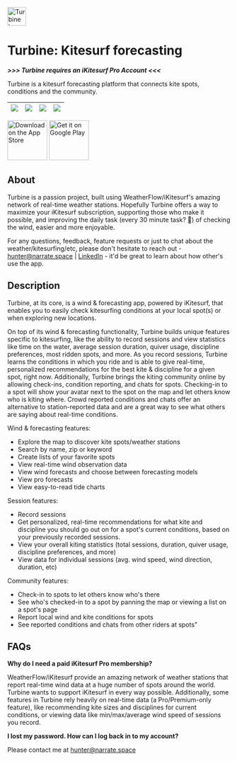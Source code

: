 <img src="https://github.com/narrate-co/turbine/blob/master/screenshots/logo.png" alt="Turbine logo" height="42"/></a> 

# Turbine: Kitesurf forecasting

***>>> Turbine requires an iKitesurf Pro Account <<<***

Turbine is a kitesurf forecasting platform that connects kite spots, conditions and the community.

![](screenshots/appstore_1.png)             |  ![](screenshots/appstore_2.png)             |  ![](screenshots/appstore_3.png)             |  ![](screenshots/appstore_4.png)
:-------------------------:|:-------------------------:|:-------------------------:|:-------------------------:

<a href="https://testflight.apple.com/join/f4AD35NN" target="_blank">
<img src="https://github.com/narrate-co/turbine/blob/master/screenshots/download_on_the_app_store.png" alt="Download on the App Store" height="90"/></a>

<a href="https://play.google.com/store/apps/details?id=space.narrate.tate" target="_blank">
<img src="https://github.com/narrate-co/turbine/blob/master/screenshots/get_it_on_google_play.png" alt="Get it on Google Play" height="90"/></a>

## About 

Turbine is a passion project, built using WeatherFlow/iKitesurf's amazing network of real-time weather stations. Hopefully Turbine offers a way to maximize your iKitesurf subscription, supporting those who make it possible, and improving the daily task (every 30 minute task? 😬) of checking the wind, easier and more enjoyable. 

For any questions, feedback, feature requests or just to chat about the weather/kitesurfing/etc, please don't hesitate to reach out - hunter@narrate.space | <a href="https://www.linkedin.com/in/hunter-stich-869426153/">LinkedIn</a> - it'd be great to learn about how other's use the app.

## Description

Turbine, at its core, is a wind & forecasting app, powered by iKitesurf, that enables you to easily check kitesurfing conditions at your local spot(s) or when exploring new locations. 

On top of its wind & forecasting functionality, Turbine builds unique features specific to kitesurfing, like the ability to record sessions and view statistics like time on the water, average session duration, quiver usage, discipline preferences, most ridden spots, and more. As you record sessions, Turbine learns the conditions in which you ride and is able to give real-time, personalized recommendations for the best kite & discipline for a given spot, right now.  Additionally, Turbine brings the kiting community online by allowing check-ins, condition reporting, and chats for spots. Checking-in to a spot will show your avatar next to the spot on the map and let others know who is kiting where. Crowd reported conditions and chats offer an alternative to station-reported data and are a great way to see what others are saying about real-time conditions.

Wind & forecasting features:

* Explore the map to discover kite spots/weather stations
* Search by name, zip or keyword
* Create lists of your favorite spots
* View real-time wind observation data
* View wind forecasts and choose between forecasting models
* View pro forecasts
* View easy-to-read tide charts

Session features:

* Record sessions
* Get personalized, real-time recommendations for what kite and discipline you should go out on for a spot's current conditions, based on your previously recorded sessions. 
* View your overall kiting statistics (total sessions, duration, quiver usage, discipline preferences, and more)
* View data for individual sessions (avg. wind speed, wind direction, duration, etc)

Community features:

* Check-in to spots to let others know who's there
* See  who's checked-in to a spot by panning the map or viewing a list on a spot's page
* Report local wind and kite conditions for spots
* See reported conditions and chats from other riders at spots"

## FAQs

**Why do I need a paid iKitesurf Pro membership?**

WeatherFlow/iKitesurf provide an amazing network of weather stations that report real-time wind data at a huge number of spots around the world. Turbine wants to support iKitesurf in every way possible. Additionally, some features in Turbine rely heavily on real-time data (a Pro/Premium-only feature), like recommending kite sizes and disciplines for current conditions, or viewing data like min/max/average wind speed of sessions you record.


**I lost my password. How can I log back in to my account?**

Please contact me at hunter@narrate.space
